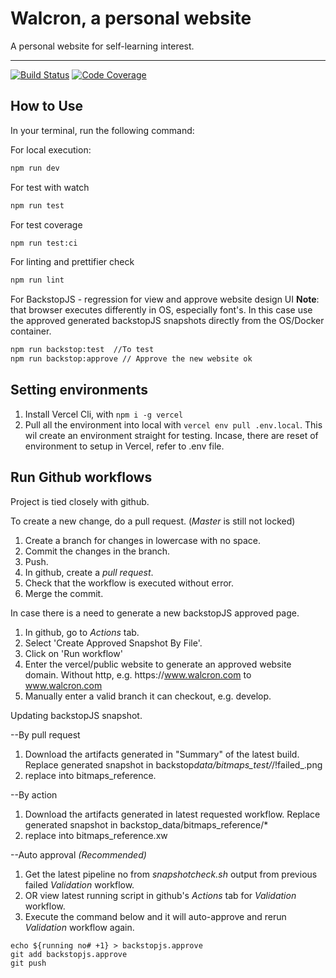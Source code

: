 # Walcron, a personal website

A personal website for self-learning interest.

---

[![Build Status][build-badge]][build]
[![Code Coverage][coverage-badge]][coverage]

## How to Use

In your terminal, run the following command:

For local execution:

```bash
npm run dev
```

For test with watch

```bash
npm run test
```

For test coverage

```bash
npm run test:ci
```

For linting and prettifier check

```bash
npm run lint
```

For BackstopJS - regression for view and approve website design UI
**Note**: that browser executes differently in OS, especially font's. In this case use the approved generated backstopJS snapshots directly from the OS/Docker container.

```bash
npm run backstop:test  //To test
npm run backstop:approve // Approve the new website ok
```

## Setting environments

1. Install Vercel Cli, with `npm i -g vercel`
2. Pull all the environment into local with `vercel env pull .env.local`. This wil create an environment straight for testing. Incase, there are reset of environment to setup in Vercel, refer to .env file.

## Run Github workflows

Project is tied closely with github.

To create a new change, do a pull request. (_Master_ is still not locked)

1. Create a branch for changes in lowercase with no space.
2. Commit the changes in the branch.
3. Push.
4. In github, create a _pull request_.
5. Check that the workflow is executed without error.
6. Merge the commit.

In case there is a need to generate a new backstopJS approved page.

1. In github, go to _Actions_ tab.
2. Select 'Create Approved Snapshot By File'.
3. Click on 'Run workflow'
4. Enter the vercel/public website to generate an approved website domain. Without http, e.g. https:\/\/www.walcron.com to www.walcron.com
5. Manually enter a valid branch it can checkout, e.g. develop.

Updating backstopJS snapshot.

--By pull request

1. Download the artifacts generated in "Summary" of the latest build. Replace generated snapshot in backstop*data/bitmaps_test/*/!failed\_.png
2. replace into bitmaps_reference.

--By action

1. Download the artifacts generated in latest requested workflow. Replace generated snapshot in backstop_data/bitmaps_reference/\*
2. replace into bitmaps_reference.xw

--Auto approval _(Recommended)_

1. Get the latest pipeline no from _snapshotcheck.sh_ output from previous failed _Validation_ workflow.
2. OR view latest running script in github's _Actions_ tab for _Validation_ workflow.
3. Execute the command below and it will auto-approve and rerun _Validation_ workflow again.

```
echo ${running no# +1} > backstopjs.approve
git add backstopjs.approve
git push
```

[build-badge]: https://img.shields.io/github/workflow/status/yoonghan/Walcron/pull-request?logo=github&style=flat-square
[build]: https://github.com/yoonghan/Walcron/actions?query=workflow%3Apull-request
[coverage-badge]: https://img.shields.io/codecov/c/github/yoonghan/Walcron.svg?style=flat-square
[coverage]: https://codecov.io/gh/yoonghan/Walcron
